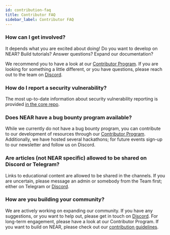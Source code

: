 ```yaml
---
id: contribution-faq
title: Contributor FAQ
sidebar_label: Contributor FAQ
---
```


### How can I get involved?
It depends what you are excited about doing! Do you want to develop on NEAR? Build tutorials? Answer questions? Expand our documentation? 

We recommend you to have a look at our [Contributor Program](https://near.org/contributor/). If you are looking for something a little different, or you have questions, please reach out to the team on [Discord](http://near.chat/).


### How do I report a security vulnerability?
The most up-to-date information about security vulnerability reporting is provided [in the core repo](https://github.com/nearprotocol/nearcore/blob/master/SECURITY.md). 

### Does NEAR have a bug bounty program available?
While we currently do not have a bug bounty program, you can contribute to our development of resources through our [Contributor Program](https://near.org/contributor/). Additionally, we have hosted several hackathons; for future events sign-up to our newsletter and follow us on Discord.

### Are articles (not NEAR specific) allowed to be shared on Discord or Telegram?
Links to educational content are allowed to be shared in the channels. If you are uncertain, please message an admin or somebody from the Team first; either on Telegram or [Discord](http://near.chat/).

### How are you building your community?
We are actively working on expanding our community. If you have any suggestions, or you want to help out, please get in touch on [Discord](http://near.chat/). For long-term engagement, please have a look at our Contributor Program. If you want to build on NEAR, please check out our [contribution guidelines](/docs/contribution/nearcore).
